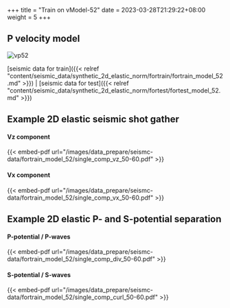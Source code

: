 +++
title = "Train on vModel-52"
date =  2023-03-28T21:29:22+08:00
weight = 5
+++

## P velocity model

![vp52](/images/data_prepare/velocity-model/vp_52.svg?width=40pc) 

[seismic data for train]({{< relref "content/seismic_data/synthetic_2d_elastic_norm/fortrain/fortrain_model_52.md" >}}) | 
[seismic data for test]({{< relref "content/seismic_data/synthetic_2d_elastic_norm/fortest/fortest_model_52.md" >}})

## Example 2D elastic seismic shot gather

#### Vz component 
{{< embed-pdf url="/images/data_prepare/seismc-data/fortrain_model_52/single_comp_vz_50-60.pdf" >}}

#### Vx component 
{{< embed-pdf url="/images/data_prepare/seismc-data/fortrain_model_52/single_comp_vx_50-60.pdf" >}}

## Example 2D elastic P- and S-potential separation


#### P-potential / P-waves 
{{< embed-pdf url="/images/data_prepare/seismc-data/fortrain_model_52/single_comp_div_50-60.pdf" >}}


#### S-potential / S-waves
{{< embed-pdf url="/images/data_prepare/seismc-data/fortrain_model_52/single_comp_curl_50-60.pdf" >}}


